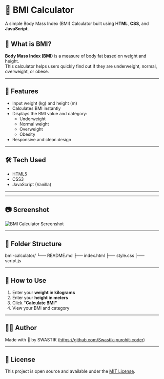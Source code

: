 # 🧮 BMI Calculator

A simple Body Mass Index (BMI) Calculator built using **HTML**, **CSS**, and **JavaScript**.

## 📌 What is BMI?

**Body Mass Index (BMI)** is a measure of body fat based on weight and height.  
This calculator helps users quickly find out if they are underweight, normal, overweight, or obese.

---

## 🚀 Features

- Input weight (kg) and height (m)
- Calculates BMI instantly
- Displays the BMI value and category:
  - Underweight
  - Normal weight
  - Overweight
  - Obesity
- Responsive and clean design

---

## 🛠️ Tech Used

- HTML5
- CSS3
- JavaScript (Vanilla)

---


---

## 📷 Screenshot

![BMI Calculator Screenshot](screenshot.png)


---

## 📁 Folder Structure
bmi-calculator/
└── README.md
├── index.html
├── style.css
├── script.js

---

## 🧠 How to Use

1. Enter your **weight in kilograms**
2. Enter your **height in meters**
3. Click **"Calculate BMI"**
4. View your BMI and category

---

## 🧑‍💻 Author

Made with 💙 by SWASTIK (https://github.com/Swastik-purohit-coder)

---

## 📄 License

This project is open source and available under the [MIT License](LICENSE).
